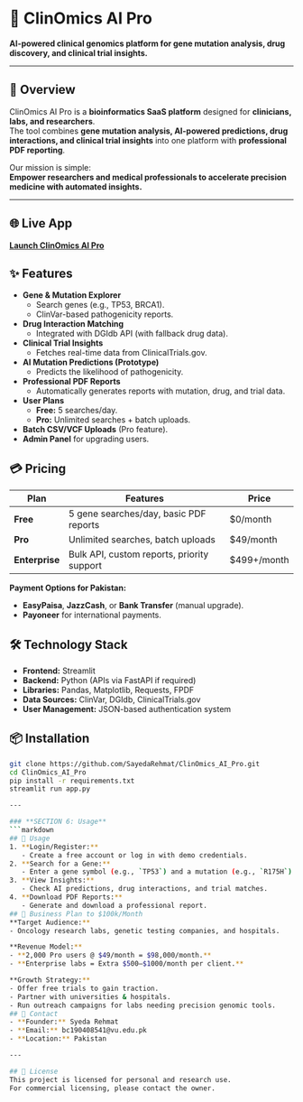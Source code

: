  # 🧬 ClinOmics AI Pro

**AI-powered clinical genomics platform for gene mutation analysis, drug discovery, and clinical trial insights.**

---

## 🚀 Overview
ClinOmics AI Pro is a **bioinformatics SaaS platform** designed for **clinicians, labs, and researchers**.  
The tool combines **gene mutation analysis, AI-powered predictions, drug interactions, and clinical trial insights** into one platform with **professional PDF reporting**.

Our mission is simple:  
**Empower researchers and medical professionals to accelerate precision medicine with automated insights.**

---

## 🌐 Live App
[**Launch ClinOmics AI Pro**](https://clinomics-ai-7pwnmg46tw2sqeezvajcxz.streamlit.app/)
## ✨ Features
- **Gene & Mutation Explorer**  
  - Search genes (e.g., TP53, BRCA1).
  - ClinVar-based pathogenicity reports.
- **Drug Interaction Matching**  
  - Integrated with DGIdb API (with fallback drug data).
- **Clinical Trial Insights**  
  - Fetches real-time data from ClinicalTrials.gov.
- **AI Mutation Predictions (Prototype)**  
  - Predicts the likelihood of pathogenicity.
- **Professional PDF Reports**  
  - Automatically generates reports with mutation, drug, and trial data.
- **User Plans**  
  - **Free:** 5 searches/day.  
  - **Pro:** Unlimited searches + batch uploads.
- **Batch CSV/VCF Uploads** (Pro feature).
- **Admin Panel** for upgrading users.
## 💳 Pricing
| Plan         | Features                                   | Price        |
|--------------|--------------------------------------------|--------------|
| **Free**     | 5 gene searches/day, basic PDF reports      | $0/month     |
| **Pro**      | Unlimited searches, batch uploads           | $49/month    |
| **Enterprise** | Bulk API, custom reports, priority support | $499+/month  |

**Payment Options for Pakistan:**  
- **EasyPaisa**, **JazzCash**, or **Bank Transfer** (manual upgrade).  
- **Payoneer** for international payments.
## 🛠 Technology Stack
- **Frontend:** Streamlit  
- **Backend:** Python (APIs via FastAPI if required)  
- **Libraries:** Pandas, Matplotlib, Requests, FPDF  
- **Data Sources:** ClinVar, DGIdb, ClinicalTrials.gov  
- **User Management:** JSON-based authentication system  
## 📦 Installation
```bash
git clone https://github.com/SayedaRehmat/ClinOmics_AI_Pro.git
cd ClinOmics_AI_Pro
pip install -r requirements.txt
streamlit run app.py

---

### **SECTION 6: Usage**
```markdown
## 🧪 Usage
1. **Login/Register:**  
   - Create a free account or log in with demo credentials.
2. **Search for a Gene:**  
   - Enter a gene symbol (e.g., `TP53`) and a mutation (e.g., `R175H`).
3. **View Insights:**  
   - Check AI predictions, drug interactions, and trial matches.
4. **Download PDF Reports:**  
   - Generate and download a professional report.
## 🌟 Business Plan to $100k/Month
**Target Audience:**  
- Oncology research labs, genetic testing companies, and hospitals.

**Revenue Model:**  
- **2,000 Pro users @ $49/month = $98,000/month.**  
- **Enterprise labs = Extra $500–$1000/month per client.**

**Growth Strategy:**  
- Offer free trials to gain traction.  
- Partner with universities & hospitals.  
- Run outreach campaigns for labs needing precision genomic tools.
## 📧 Contact
- **Founder:** Syeda Rehmat  
- **Email:** bc190408541@vu.edu.pk  
- **Location:** Pakistan  

---

## 📜 License
This project is licensed for personal and research use.  
For commercial licensing, please contact the owner.
